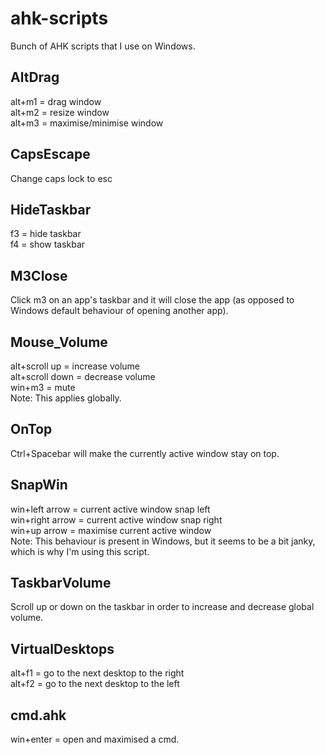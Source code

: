# ahk-scripts

Bunch of AHK scripts that I use on Windows.<br>

## AltDrag

alt+m1 = drag window<br>
alt+m2 = resize window<br>
alt+m3 = maximise/minimise window<br>

## CapsEscape

Change caps lock to esc <br>

## HideTaskbar

f3 = hide taskbar<br>
f4 = show taskbar<br>

## M3Close

Click m3 on an app's taskbar and it will close the app (as opposed to Windows default behaviour of opening another app).<br>

## Mouse_Volume

alt+scroll up = increase volume<br>
alt+scroll down = decrease volume<br>
win+m3 = mute<br>
Note: This applies globally.<br>

## OnTop

Ctrl+Spacebar will make the currently active window stay on top.<br>

## SnapWin

win+left arrow = current active window snap left<br>
win+right arrow = current active window snap right<br>
win+up arrow = maximise current active window<br>
Note: This behaviour is present in Windows, but it seems to be a bit janky, which is why I'm using this script.<br>

## TaskbarVolume

Scroll up or down on the taskbar in order to increase and decrease global volume.<br>

## VirtualDesktops

alt+f1 = go to the next desktop to the right<br>
alt+f2 = go to the next desktop to the left<br>

## cmd.ahk

win+enter = open and maximised a cmd.<br>
